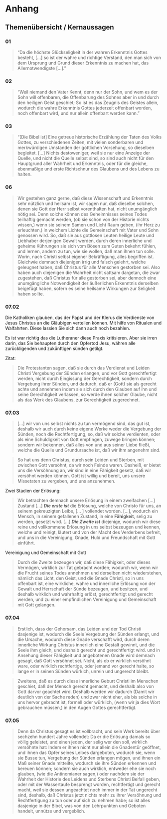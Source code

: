 Anhang
======

Themenübersicht / Kernaussagen
------------------------------

### 01

> “Da die höchste Glückseligkeit in der wahren Erkenntnis
> Gottes besteht, [...] so ist der wahre und richtige
> Verstand, den man sich von dem Ursprung und Grund dieser
> Erkenntnis zu machen hat, das Allernotwendigste [...].”

### 02

> “Weil niemand den Vater Kennt, denn nur der Sohn, und wem
> es der Sohn will offenbaren, die Offenbarung des Sohnes
> aber in und durch den heiligen Geist geschiet; So ist es
> das Zeugnis des Geistes allein, wodurch die wahre Erkenntnis
> Gottes jederzeit offenbart worden, noch offenbart wird,
> und nur allein offenbart werden kann.”
### 03

> “[Die Bibel ist] Eine getreue historische Erzählung der Taten des
>  Volks Gottes, zu verschiedenen Zeiten, mit vielen sonderbaren
> und merkwürdigen Umstanden der göttlichen Vorsehung, so dieselben
> begleitet. [...] Nichts destoweniger, weil sie nur eine Anzeige
> der Quelle, und nicht die Quelle selbst sind, so sind auch nicht
> für den Hauptgrund aller Wahrheit und Erkenntnis, oder für die
> gleiche, ebenmaßige und erste Richtschnur des Glaubens und des
> Lebens zu halten.

### 06

> Wir gestehen ganz gerne, daß diese Wissenschaft
> und Erkenntnis sehr nützlich und heilsam ist, wir
> sagen nur, daß dieselbe solchen, denen sie Gott der
> Herr selbst vorenthalten hat, nicht unumgänglich
> nötig sei. Denn solche können des Geheimnisses
> seines Todes teilhaftig gemacht werden, (ob sie<!-- seite 32 -->
> schon von der Historie nichts wissen,) wenn sie seinem
> Samen und Licht Raum geben, (ihr Herz zu erleuchten,)
> in welchem Lichte die Gemeinschaft mit
> Vater und Sohn genossen wird. So, daß sie aus
> gottlosen Leuten heilige Leute und Liebhaber derjenigen
> Gewalt werden, durch deren innerliche und
> geheime Kührungen sie sich vom Bösen zum Guten
> bekehrt fühlen, und lernen, andern zu tun,
> wie sie wollen, daß man ihnen tun solle. Worin,
> nach Christi selbst eigener Bekräftigung,
> alles begriffen ist. Gleichwie demnach diejenigen
> irrig und falsch gelehrt, welche geleugnet haben,
> daß Christus für alle Menschen gestorben sei. Also
> haben auch diejenigen die Wahrheit nicht sattsam
> dargetan, die zwar zugestehen, daß Christus
> für alle gestorben sei, aber dennoch eine unumgängliche
> Notwendigkeit der äußerlichen Erkenntnis
> derselben beigefügt haben, sofern es seine
> heilsame Wirkungen zur Seligkeit haben sollte.

### 07.02

Die Katholiken glauben, das der Papst und der Klerus die Verdienste von Jesus
Christus an die Gläubigen verteilen können. Mit hilfe von Ritualen und
Walfahrten. Diese lassien Sie sich dann auch noch bezahlen.

Es ist war richtig das die Lutheraner diese Praxis kritisieren. Aber sie irren darin, das Sie behaupten durch den Opfertod Jesu, währen alle zurückligenden
und zukünftigen sünden getilgt.

Zitat:

> Die Protestanten sagen, daß sie durch das Verdienst
> und Leiden Christi Vergebung der Sünden
> erlangen, und vor Gott gerechtfertigt werden,
> nicht durch Eingissung der Gerechtigkeit,
> sondern durch Vergebung ihrer Sünden, und
> dadurch, daß er (Gott) sie als gerecht achte und annehmen
> indem sie sich durch den Glauben auf ihn
> und seine Gerechtigkeit verlassen, so werde ihnen
> solcher Glaube, nicht als das Werk des Glaubens,
> zur Gerechtigkeit zugerechnet.

### 07.03

> [...]  wir von uns
> selbst nichts zu tun vermögend sind, das gut ist, deshalb
> wir auch durch keine eigene Werke weder die Vergebung
> der Sünden, noch die Rechtfertigung, so, daß
> wir solche verdienten, oder als eine Schuldigkeit von
> Gott empfingen, zuwege bringen können; sondern wir
> bekennen, daß alles von und aus seiner Liebe fließt,
> welche die Quelle und Grundursache ist, daß wir
> ihm angenehm sind.

> So hat
> uns denn Christus, durch sein Leiden und Sterben, mit
> zwischen Gott versöhnt, da wir noch Feinde waren. Dasheiß,
> er bietet uns die Versöhnung an, wir sind in eine Fähigkeit
> gesetz, daß wir versöhnt werden können. Gott ist
> willig und bereit, uns unsere Missetaten zu vergeben,
> und uns anzunehmen.

Zwei Stadien der Erlösung:

> Wir betrachten demnach unsere Erlösung in einem
> zweifachen [...] Zustand [...]
> ***Die erste ist*** die Erlösung, welche von Christo für
> uns, an seinem gekreuzigten Leibe, [... ] vollendet worden.
> [...], wodurch ein Mensch, in seinem
> gefallenen Zustand, in eine **Fähigkeit**, selig zu werden,
> gesetzt wird. [...]
> ***Die Zweite ist*** diejenige, wodurch wir diese reine
> und vollkommene Erlösung in uns selbst bezeugen und
> kennen, welche und reinigt, läutert und von der Macht
> des Verderbens  befreit, und uns in die Vereinigung,
> Gnade, Huld und Freundschaft mit Gott einführt.

Vereinigung und Gemeinschaft mit Gott

> Durch die Zweite bezeugen wir, daß diese Fähigkeit,
> oder dieses Vermögen, wirklich zur Tat gebracht
> worden; wodurch wir, wenn wir die Frucht
> seines Todes annehmen und derselben nicht wiederstehen,
> nämlich das Licht, den Geist, und die Gnade
> Christi, so in uns offenbart ist, eine wirkliche, wahre
> und innerliche Erlösung von der Gewalt und Herrschaft
> der Sünde bezeugen, und besitzen, und deshalb wirklich
> und wahrhaftig erlöst, gerechtfertigt und gerecht
> werden, und zu einer empfindlichen Vereinigung und
> Gemeinschaft mit Gott gelangen.

### 07.04

> Erstlich, dass der Gehorsam, das Leiden
> und der Tod Christi dasjenige ist, wodurch die
> Seele Vergebung der Sünden erlangt, und die
> Ursache, wodurch diese Gnade verschafft wird,
> durch deren innerliche Wirkung Christus innerlich
> eine Gestalt gewinnt, und die Seele ihm
> gleich, und deshalb gerecht und gerechtfertigt wird.
> und in Ansehung dieser Fähigkeit und angebotenen
> Gnade wird demnach gesagt, daß Gott versöhnet
> sei. Nicht, als ob er wirklich versöhnt ware,
> oder wirklich rechtfertige, oder jemand vor gerecht
> halte, so lange er in seinen Sünden würklch, unrein
> und ungerecht bleibt.

> Zweitens, daß es durch diese innerliche Geburt
> Christi im Menschen geschiet, daß der Mensch
> gerecht gemacht, und deshalb also von Gott
> darvor geachtet wird. Deshalb werden wir
> dadurch (Damit wir deutlich von der Sache reden)
> und zwar nicht eher, als bis solche in uns hervor gebracht
> ist, formell oder würklich, (wenn wir ja
> dies Wort gebrauchen müssen,) in den Augen Gottes
> gerechtfertigt.


### 07.05

> Denn da Christus gesagt
> es ist vollbracht, und sein Werk bereits über sechzehn
> hundert Jahre vollendet: Da er die Erlösung damals
> so völlig geleistet, und einen jeden, der selig wer
> den soll, wirklich versöhnte hat: Indem er ihnen nicht
> nur allein die Gnadentür geöffnet, und ihnen das
> Opfer seines Leibes dargeboten, wodurch sie, wenn
> sie Busse tun, Vergebung der Sünden erlangen mögen,
> und ihnen ein Maß seiner Gnade mitteilte, wodurch
> sie ihre Sünden erkennen und bereuen können;
> sondern sie auch wirklich, entweder ehe sie noch glauben,
> (wie die Antinomianer sagen,) oder nachdem sie der
> Wahrheit der Historie des Leidens und Sterbens
> Christi Beifall geben, oder mit der Wassertaufe besprengt
> worden, rechtfertigt und gerecht macht,
> weil sie dessen ungeachtet noch immer in der Tat ungerecht
> sind, deshalb, daß Christus jetzt nichts mehr zu ihrer
> Versöhnung und Rechtfertigung zu tun oder auf sich zu
> nehmen habe; so ist alles dasjenige in der Bibel, was
> von den Lehrpunkten und Geboten handelt, unnütze
> und vergeblich.